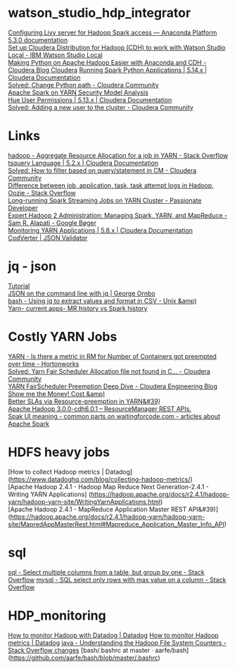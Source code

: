 # watson_studio_hdp_integrator
[Configuring Livy server for Hadoop Spark access — Anaconda Platform 5.3.0 documentation](https://enterprise-docs.anaconda.com/en/latest/admin/advanced/config-livy-server.html#kerberos-auth)  
[Set up Cloudera Distribution for Hadoop (CDH) to work with Watson Studio Local - IBM Watson Studio Local](https://content-dsxlocal.mybluemix.net/docs/content/SSAS34_current/local/cdh.html)  
[Making Python on Apache Hadoop Easier with Anaconda and CDH - Cloudera Blog Cloudera](https://blog.cloudera.com/making-python-on-apache-hadoop-easier-with-anaconda-and-cdh/)
[Running Spark Python Applications | 5.14.x | Cloudera Documentation](https://www.cloudera.com/documentation/enterprise/5-14-x/topics/spark_python.html)  
[Solved: Change Python path - Cloudera Community](https://community.cloudera.com/t5/Support-Questions/Change-Python-path/td-p/38333)  
[Apache Spark on YARN Security Model Analysis](https://engineering.rallyhealth.com/bigdata/security/2017/04/15/apache-spark-on-yarn-security-model-analysis.html)  
[Hue User Permissions | 5.13.x | Cloudera Documentation](https://www.cloudera.com/documentation/enterprise/5-13-x/topics/hue_adm_permissions.html)  
[Solved: Adding a new user to the cluster - Cloudera Community](https://community.cloudera.com/t5/Support-Questions/Adding-a-new-user-to-the-cluster/td-p/130318)  
# Links
[hadoop - Aggregate Resource Allocation for a job in YARN - Stack Overflow](https://stackoverflow.com/questions/33866888/aggregate-resource-allocation-for-a-job-in-yarn)  
[tsquery Language | 5.2.x | Cloudera Documentation](https://www.cloudera.com/documentation/enterprise/5-2-x/topics/cm_dg_tsquery.html)  
[Solved: How to filter based on query/statement in CM - Cloudera Community](https://community.cloudera.com/t5/Cloudera-Manager-Installation/How-to-filter-based-on-query-statement-in-CM/td-p/50965)  
[Difference between job, application, task, task attempt logs in Hadoop, Oozie - Stack Overflow](https://stackoverflow.com/questions/35146215/difference-between-job-application-task-task-attempt-logs-in-hadoop-oozie)  
[Long-running Spark Streaming Jobs on YARN Cluster - Passionate Developer](http://mkuthan.github.io/blog/2016/09/30/spark-streaming-on-yarn/)  
[Expert Hadoop 2 Administration: Managing Spark, YARN, and MapReduce - Sam R. Alapati - Google Bøger](https://books.google.dk/books?id=oKiLDQAAQBAJ&pg=PT941&lpg=PT941&dq=hadoop+jobid+without+applicationid&source=bl&ots=hpiwi2KUKC&sig=ACfU3U1o264FzQT5y2jsE70SHvamBOEmZw&hl=da&sa=X&ved=2ahUKEwjg0LGp4KziAhVb8aYKHcxpAVoQ6AEwBHoECAcQAQ#v=onepage&q=hadoop%20jobid%20without%20applicationid&f=false)  
[Monitoring YARN Applications | 5.8.x | Cloudera Documentation](https://www.cloudera.com/documentation/enterprise/5-8-x/topics/cm_dg_yarn_applications.html)  
[CodVerter | JSON Validator](https://codverter.com/src/jsonvalidator)  
# jq - json
[Tutorial](https://stedolan.github.io/jq/tutorial/)  
[JSON on the command line with jq | George Ornbo](https://shapeshed.com/jq-json/)  
[bash - Using jq to extract values and format in CSV - Unix &amp)](https://unix.stackexchange.com/questions/163845/using-jq-to-extract-values-and-format-in-csv)  
[Yarn- current apps- MR history vs Spark history](https://community.cloudera.com/t5/Batch-Processing-and-Workflow/YARN-JobHistory-Logs-http-lt-server-gt-19888-jobhistory-not/td-p/26923)  
# Costly YARN Jobs
[YARN - Is there a metric in RM for Number of Containers got preempted over time - Hortonworks](https://community.hortonworks.com/questions/141319/yarn-is-there-a-metric-in-rm-for-number-of-contain.html)  
[Solved: Yarn Fair Scheduler Allocation file not found in C... - Cloudera Community](https://community.cloudera.com/t5/Cloudera-Manager-Installation/Yarn-Fair-Scheduler-Allocation-file-not-found-in-CDH-5-8-2/td-p/47334)  
[YARN FairScheduler Preemption Deep Dive - Cloudera Engineering Blog](https://blog.cloudera.com/blog/2018/06/yarn-fairscheduler-preemption-deep-dive/)  
[Show me the Money! Cost &amp)](https://www.slideshare.net/HadoopSummit/show-me-the-money-cost-resource-tracking-for-hadoop-and-storm)  
[Better SLAs via Resource-preemption in YARN&#39)](https://hortonworks.com/blog/better-slas-via-resource-preemption-in-yarns-capacityscheduler/)  
[Apache Hadoop 3.0.0-cdh6.0.1 – ResourceManager REST APIs.](https://archive.cloudera.com/cdh6/6.0.1/docs/hadoop-3.0.0-cdh6.0.1/hadoop-yarn/hadoop-yarn-site/ResourceManagerRest.html)  
[Spak UI meaning - common parts on waitingforcode.com - articles about Apache Spark](https://www.waitingforcode.com/apache-spark/spak-ui-meaning-common-parts/read)  
# HDFS heavy jobs
[How to collect Hadoop metrics | Datadog]    (https://www.datadoghq.com/blog/collecting-hadoop-metrics/)  
[Apache Hadoop 2.4.1 - Hadoop Map Reduce Next Generation-2.4.1 - Writing YARN Applications]    (https://hadoop.apache.org/docs/r2.4.1/hadoop-yarn/hadoop-yarn-site/WritingYarnApplications.html)  
[Apache Hadoop 2.4.1 - MapReduce Application Master REST API&#39)]    (https://hadoop.apache.org/docs/r2.4.1/hadoop-yarn/hadoop-yarn-site/MapredAppMasterRest.html#Mapreduce_Application_Master_Info_API) 
# sql
[sql - Select multiple columns from a table, but group by one - Stack Overflow](https://stackoverflow.com/questions/21217778/select-multiple-columns-from-a-table-but-group-by-one) 
[mysql - SQL select only rows with max value on a column - Stack Overflow](https://stackoverflow.com/questions/7745609/sql-select-only-rows-with-max-value-on-a-column) 
# HDP_monitoring
[How to monitor Hadoop with Datadog | Datadog](https://www.datadoghq.com/blog/monitor-hadoop-metrics-datadog/) 
[How to monitor Hadoop metrics | Datadog](https://www.datadoghq.com/blog/monitor-hadoop-metrics/) 
[java - Understanding the Hadoop File System Counters - Stack Overflow changes](https://stackoverflow.com/questions/16634294/understanding-the-hadoop-file-system-counters) 
[bash/.bashrc at master · aarfe/bash]        (https://github.com/aarfe/bash/blob/master/.bashrc) 
